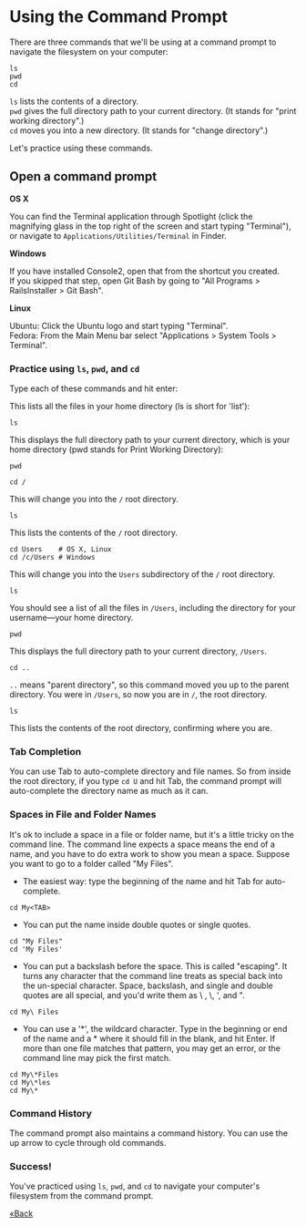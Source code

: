 # Using the Command Prompt

There are three commands that we'll be using at a command prompt to navigate the filesystem on your computer:  

```text
ls
pwd
cd
```

`ls` lists the contents of a directory.  
`pwd` gives the full directory path to your current directory.  (It stands for "print working directory".)  
`cd` moves you into a new directory. (It stands for "change directory".)

Let's practice using these commands.  

## Open a command prompt
**OS X**

You can find the Terminal application through Spotlight (click the magnifying glass in the top right of the screen and start typing "Terminal"), 
or navigate to `Applications/Utilities/Terminal` in Finder.

**Windows**

If you have installed Console2, open that from the shortcut you created.  
If you skipped that step, open Git Bash by going to "All Programs > RailsInstaller > Git Bash".

**Linux**

Ubuntu: Click the Ubuntu logo and start typing "Terminal".  
Fedora: From the Main Menu bar select "Applications > System Tools > Terminal".


### Practice using `ls`, `pwd`, and `cd`

Type each of these commands and hit enter:

This lists all the files in your home directory (ls is short for 'list'):

```text
ls
```


This displays the full directory path to your current directory, which is your home directory (pwd stands for Print Working Directory):

```text
pwd
```

```text
cd /
```
This will change you into the `/` root directory.

```text
ls
```
This lists the contents of the `/` root directory.

```text
cd Users    # OS X, Linux
cd /c/Users # Windows
```
This will change you into the `Users` subdirectory of the `/` root directory.

```text
ls
```
You should see a list of all the files in `/Users`, including the directory for your username—your home directory.

```text
pwd
```
This displays the full directory path to your current directory, `/Users`.

```text
cd ..
```
`..` means "parent directory", so this command moved you up to the parent directory. You were in `/Users`, so now you are in `/`, the root directory.

```text
ls
```
This lists the contents of the root directory, confirming where you are.

### Tab Completion
You can use Tab to auto-complete directory and file names. 
So from inside the root directory, if you type `cd U` and hit Tab, the command prompt will auto-complete the directory
name as much as it can.  

### Spaces in File and Folder Names
It's ok to include a space in a file or folder name, but it's a little tricky on the command line.
The command line expects a space means the end of a name, and you have to do extra work to show you mean a space.
Suppose you want to go to a folder called "My Files".

- The easiest way: type the beginning of the name and hit Tab for auto-complete.

```text
cd My<TAB>
```

- You can put the name inside double quotes or single quotes.

```text
cd "My Files"
cd 'My Files'
```

- You can put a backslash before the space. This is called "escaping".
It turns any character that the command line treats as special back into the un-special character. Space, backslash, and
single and double quotes are all special, and you'd write them as \ , \\, \', and \".

```text
cd My\ Files
```

- You can use a '\*', the wildcard character. Type in the beginning or end of the name and a \*
where it should fill in the blank, and hit Enter. If more than one file matches that pattern, you may get an error,
or the command line may pick the first match.

```text
cd My\*Files
cd My\*les
cd My\*
```


### Command History
The command prompt also maintains a command history. You can use the up arrow to cycle through old commands.

### Success!
You've practiced using `ls`, `pwd`, and `cd` to navigate your computer's filesystem from the command prompt.

[«Back](/installfest)
